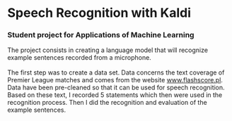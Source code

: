 # Speech Recognition with Kaldi
### Student project for Applications of Machine Learning

The project consists in creating a language model that will recognize example sentences recorded from a microphone.<br>
<br>
The first step was to create a data set. Data concerns the text coverage of Premier League matches and comes from the website www.flashscore.pl. <br>
Data have been pre-cleaned so that it can be used for speech recognition. Based on these text, I recorded 5 statements which then were used in the recognition process. Then I did the recognition and evaluation of the example sentences.
